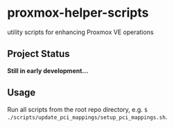 # proxmox-helper-scripts
utility scripts for enhancing Proxmox VE operations


## Project Status

**Still in early development...**

## Usage

Run all scripts from the root repo directory, e.g. `$ ./scripts/update_pci_mappings/setup_pci_mappings.sh`.